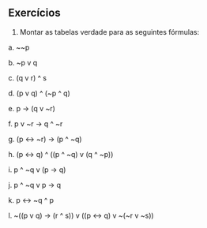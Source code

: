## Exercícios
1. Montar as tabelas verdade para as seguintes fórmulas:

a. ~~p

b. ~p v q

c. (q v r) ^ s

d. (p v q) ^ (~p ^ q)

e. p -> (q v ~r)

f. p v ~r -> q ^ ~r

g. (p <-> ~r) -> (p ^ ~q)

h. (p <-> q) ^ ((p ^ ~q) v (q ^ ~p))

i. p ^ ~q v (p -> q)

j. p ^ ~q v p -> q

k. p <-> ~q ^ p

l. ~((p v q) -> (r ^ s)) v ((p <-> q) v ~(~r v ~s))
